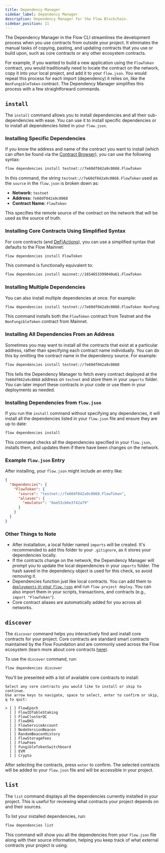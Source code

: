 ```yaml
---
title: Dependency Manager
sidebar_label: Dependency Manager
description: Dependency Manager for the Flow Blockchain.
sidebar_position: 11
---
```


The Dependency Manager in the Flow CLI streamlines the development process when you use contracts from outside your project. It eliminates the manual tasks of copying, pasting, and updating contracts that you use or build upon, such as core contracts or any other ecosystem contracts.

For example, if you wanted to build a new application using the `FlowToken` contract, you would traditionally need to locate the contract on the network, copy it into your local project, and add it to your `flow.json`. You would repeat this process for each import (dependency) it relies on, like the `NonFungibleToken` contract. The Dependency Manager simplifies this process with a few straightforward commands.

## `install`

The `install` command allows you to install dependencies and all their sub-dependencies with ease. You can use it to install specific dependencies or to install all dependencies listed in your `flow.json`.

### Installing Specific Dependencies

If you know the address and name of the contract you want to install (which can often be found via the [Contract Browser](https://contractbrowser.com/)), you can use the following syntax:

```bash
flow dependencies install testnet://7e60df042a9c0868.FlowToken
```

In this command, the string `testnet://7e60df042a9c0868.FlowToken` used as the `source` in the `flow.json` is broken down as:

- **Network:** `testnet`
- **Address:** `7e60df042a9c0868`
- **Contract Name:** `FlowToken`

This specifies the remote source of the contract on the network that will be used as the source of truth.

### Installing Core Contracts Using Simplified Syntax

For core contracts (and [DeFiActions](https://github.com/onflow/FlowActions/tree/main?tab=readme-ov-file#deployments)), you can use a simplified syntax that defaults to the Flow Mainnet:

```bash
flow dependencies install FlowToken
```

This command is functionally equivalent to:

```bash
flow dependencies install mainnet://1654653399040a61.FlowToken
```

### Installing Multiple Dependencies

You can also install multiple dependencies at once. For example:

```bash
flow dependencies install testnet://7e60df042a9c0868.FlowToken NonFungibleToken
```

This command installs both the `FlowToken` contract from Testnet and the `NonFungibleToken` contract from Mainnet.

### Installing All Dependencies From an Address

Sometimes you may want to install all the contracts that exist at a particular address, rather than specifying each contract name individually. You can do this by omitting the contract name in the dependency source. For example:

```bash
flow dependencies install testnet://7e60df042a9c0868
```

This tells the Dependency Manager to fetch every contract deployed at the `7e60df042a9c0868` address on `testnet` and store them in your `imports` folder. You can later import these contracts in your code or use them in your deployments as needed.

### Installing Dependencies from `flow.json`

If you run the `install` command without specifying any dependencies, it will install all the dependencies listed in your `flow.json` file and ensure they are up to date:

```bash
flow dependencies install
```

This command checks all the dependencies specified in your `flow.json`, installs them, and updates them if there have been changes on the network.

### Example `flow.json` Entry

After installing, your `flow.json` might include an entry like:

```json
{
  "dependencies": {
    "FlowToken": {
      "source": "testnet://7e60df042a9c0868.FlowToken",
      "aliases": {
        "emulator": "0ae53cb6e3f42a79"
      }
    }
  }
}
```

### Other Things to Note

- After installation, a local folder named `imports` will be created. It's recommended to add this folder to your `.gitignore`, as it stores your dependencies locally.
- If the contracts change on the network, the Dependency Manager will prompt you to update the local dependencies in your `imports` folder. The hash saved in the dependency object is used for this check, so avoid removing it.
- Dependencies function just like local contracts. You can add them to [`deployments` in your `flow.json`](./deployment/deploy-project-contracts.md) and run `flow project deploy`. You can also import them in your scripts, transactions, and contracts (e.g., `import "FlowToken"`).
- Core contract aliases are automatically added for you across all networks.

## `discover`

The `discover` command helps you interactively find and install core contracts for your project. Core contracts are standard smart contracts maintained by the Flow Foundation and are commonly used across the Flow ecosystem (learn more about core contracts [here](../../cadence/core-contracts/index.md)).

To use the `discover` command, run:

```bash
flow dependencies discover
```

You'll be presented with a list of available core contracts to install:

```shell
Select any core contracts you would like to install or skip to continue.
Use arrow keys to navigate, space to select, enter to confirm or skip, q to quit:

> [ ] FlowEpoch
  [ ] FlowIDTableStaking
  [ ] FlowClusterQC
  [ ] FlowDKG
  [ ] FlowServiceAccount
  [ ] NodeVersionBeacon
  [ ] RandomBeaconHistory
  [ ] FlowStorageFees
  [ ] FlowFees
  [ ] FungibleTokenSwitchboard
  [ ] EVM
  [ ] Crypto
```

After selecting the contracts, press `enter` to confirm. The selected contracts will be added to your `flow.json` file and will be accessible in your project.

## `list`

The `list` command displays all the dependencies currently installed in your project. This is useful for reviewing what contracts your project depends on and their sources.

To list your installed dependencies, run:

```bash
flow dependencies list
```

This command will show you all the dependencies from your `flow.json` file along with their source information, helping you keep track of what external contracts your project is using.
